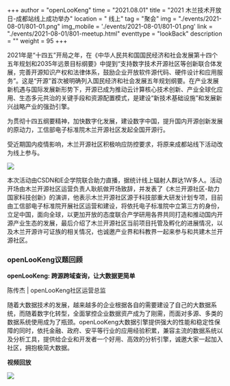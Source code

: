 ﻿+++
author = "openLooKeng"
time = "2021.08.01" 
title = "2021 木兰技术开放日-成都站线上成功举办" 
location = " 线上" 
tag = "聚会"
img = "./events/2021-08-01/801-01.png" 
img_mobile = './events/2021-08-01/801-01.png'
link = "./events/2021-08-01/801-meetup.html"
eventtype = "lookBack"
description = ""
weight = 95
+++



2021年是“十四五”开局之年，在《中华人民共和国国民经济和社会发展第十四个五年规划和2035年远景目标纲要》中提到“支持数字技术开源社区等创新联合体发展，完善开源知识产权和法律体系，鼓励企业开放软件源代码、硬件设计和应用服务”。这是“开源”首次被明确列入国民经济和社会发展五年规划纲要。在产业发展新机遇与国际发展新形势下，开源已成为推动云计算核心技术创新、产业全球化应用、生态多元共治的关键手段和资源配置模式，是建设“新技术基础设施”和发展新兴战略产业的强劲引擎。

为贯彻十四五纲要精神，加快数字化发展，建设数字中国，提升国内开源创新发展的原动力，工信部电子标准院木兰开源社区发起全国开源行。

受近期国内疫情影响，木兰开源社区积极响应防控要求，将原来成都站线下活动改为线上参与。

<img src="/zh-cn/events/2021-08-01/801-03.png" >

本次活动由CSDN和E企学院联合助力直播，据统计线上辐射人群达1W多人。活动开场由木兰开源社区运营负责人耿航做开场致辞，并发表了《木兰开源社区-助力国家科技创新》的演讲，他表示木兰开源社区源于科技部重大研发计划专项，目前由工信部电子标准院开展社区运营和建设，将依托电子标准院中立第三方的身份，立足中国，面向全球，以更加开放的态度联合产学研用各界共同打造和推动国内开源产业生态的发展，最后介绍了木兰开源社区当前项目托管及孵化的进展情况，以及木兰开源许可证族的相关情况，也诚邀产业界和科教界一起来参与和共建木兰开源社区。

### openLooKeng议题回顾

**openLooKeng: 跨源跨域查询，让大数据更简单**

陈传杰 | openLooKeng社区运营总监

随着大数据技术的发展，越来越多的企业根据各自的需要建设了自己的大数据系统，而随着数字化转型，全面掌控企业数据资产成为了刚需，而面对多源、多类的数据系统使用成为了瓶颈。openLooKeng大数据引擎提供强大的性能和稳定性保障的同时，依托金融、政府、安平等行业的应用经验积累，兼容主流的数据系统以及分析工具，提供给企业和开发者一个好用、高效的分析引擎，诚邀大家一起加入社区，拥抱极简大数据。


**视频回放**

<img src="/zh-cn/events/2021-08-01/801-02.png" >